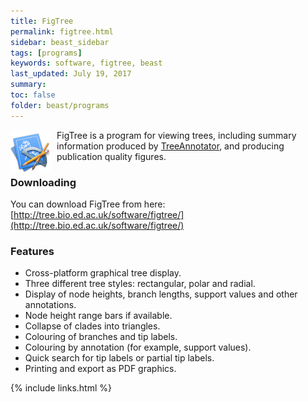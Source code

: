 ```yaml
---
title: FigTree
permalink: figtree.html
sidebar: beast_sidebar
tags: [programs]
keywords: software, figtree, beast
last_updated: July 19, 2017
summary: 
toc: false
folder: beast/programs
---
```


<div style="float: left;" >
<img style="max-width: 64px; margin: 4px 10px 0px 0px" src="/images/figtree-icon.png" alt="logo" />
</div>
<div class="summary" style="border-left: none">
FigTree is a program for viewing trees, including summary information produced by <a href="treeannotator.html">TreeAnnotator</a>, and producing publication quality figures.
</div>

### Downloading

You can download FigTree from here: [http://tree.bio.ed.ac.uk/software/figtree/](http://tree.bio.ed.ac.uk/software/figtree/)

### Features
- Cross-platform graphical tree display.
- Three different tree styles: rectangular, polar and radial.
- Display of node heights, branch lengths, support values and other annotations.
- Node height range bars if available.
- Collapse of clades into triangles.
- Colouring of branches and tip labels.
- Colouring by annotation (for example, support values).
- Quick search for tip labels or partial tip labels.
- Printing and export as PDF graphics.

{% include links.html %}